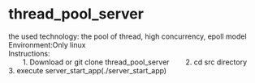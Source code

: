 # thread_pool_server
the used technology: the pool of thread, high concurrency, epoll model<br>
Environment:Only linux<br>
Instructions:<br>
&emsp;&emsp;1. Download or git clone thread_pool_server
&emsp;&emsp;2. cd src directory
&emsp;&emsp;3. execute server_start_app(./server_start_app)
